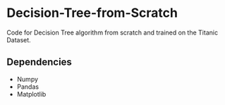 # Decision-Tree-from-Scratch

Code for Decision Tree algorithm from scratch and trained on the Titanic Dataset. 

## Dependencies ##

* Numpy
* Pandas
* Matplotlib
